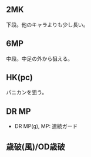 ## 2MK

下段。他のキャラよりも少し長い。

## 6MP

中段。中足の外から狙える。

## HK(pc)

パニカンを狙う。

## DR MP

- DR MP(g), MP: 連続ガード

## 歳破(風)/OD歳破
